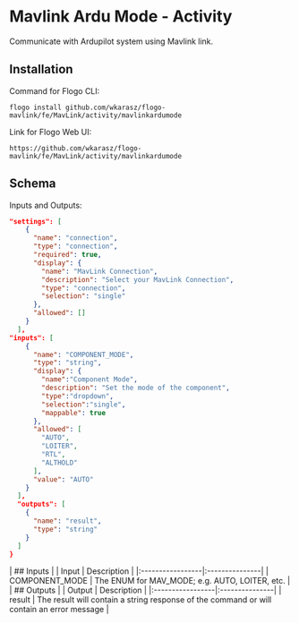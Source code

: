 # 	Mavlink Ardu Mode - Activity

Communicate with Ardupilot system using Mavlink link.

## Installation
Command for Flogo CLI:
```console
flogo install github.com/wkarasz/flogo-mavlink/fe/MavLink/activity/mavlinkardumode
```

Link for Flogo Web UI:
```console
https://github.com/wkarasz/flogo-mavlink/fe/MavLink/activity/mavlinkardumode
```

## Schema
Inputs and Outputs:
```json
"settings": [
    {
      "name": "connection",
      "type": "connection",
      "required": true,
      "display": {
        "name": "MavLink Connection",
        "description": "Select your MavLink Connection",
        "type": "connection",
        "selection": "single"
      },
      "allowed": []
    }
  ],
"inputs": [
    {
      "name": "COMPONENT_MODE",
      "type": "string",
      "display": {
        "name":"Component Mode",
        "description": "Set the mode of the component",
        "type":"dropdown",
        "selection":"single",
        "mappable": true
      },
      "allowed": [
        "AUTO",
        "LOITER",
        "RTL",
        "ALTHOLD"
      ],
      "value": "AUTO"
    }
  ],
  "outputs": [
    {
      "name": "result",
      "type": "string"
    }
  ]
}
```
| ## Inputs |
| Input            | Description    |
|:-----------------|:---------------|
| COMPONENT_MODE       | The ENUM for MAV_MODE; e.g. AUTO, LOITER, etc. |
| ## Outputs |
| Output           | Description    |
|:-----------------|:---------------|
| result           | The result will contain a string response of the command or will contain an error message |
